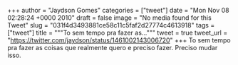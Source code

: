
+++
author = "Jaydson Gomes"
categories = ["tweet"]
date = "Mon Nov 08 02:28:24 +0000 2010"
draft = false
image = "No media found for this Tweet"
slug = "031f4d3493881ce58c11c5faf2d27774c4613918"
tags = ["tweet"]
title = """To sem tempo pra fazer as..."""
tweet = true
tweet_url = "https://twitter.com/jaydson/status/1461002143006720"
+++
To sem tempo pra fazer as coisas que realmente quero e preciso fazer. Preciso mudar isso.
